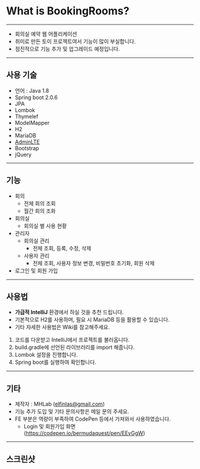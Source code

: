 # What is BookingRooms?

---

* 회의실 예약 웹 어플리케이션
* 취미로 만든 토이 프로젝트여서 기능이 많이 부실합니다.
* 점진적으로 기능 추가 및 업그레이드 예정입니다.

---

## 사용 기술

* 언어 : Java 1.8
* Spring boot 2.0.6
* JPA
* Lombok 
* Thymelef
* ModelMapper
* H2
* MariaDB
* [AdminLTE](https://adminlte.io)
* Bootstrap
* jQuery


---

## 기능 

* 회의
   * 전체 회의 조회
   * 월간 회의 조화
* 회의실
   * 회의실 별 사용 현황
* 관리자
	* 회의실 관리
		* 전체 조회, 등록, 수정, 삭제
	* 사용자 관리
		* 전체 조회, 사용자 정보 변경, 비밀번호 초기화, 회원 삭제 
* 로그인 및 회원 가입

--- 

## 사용법

* **가급적 IntelliJ** 환경에서 하실 것을 추천 드립니다.
* 기본적으로 H2를 사용하며, 필요 시 MariaDB 등을 활용할 수 있습니다.
* 기타 자세한 사용법은 Wiki를 참고해주세요.

1. 코드를 다운받고 IntelliJ에서 프로젝트를 불러옵니다.
2. build.gradle에 선언된 라이브러리를 import 해줍니다.
3. Lombok 설정을 진행합니다.
4. Spring boot를 실행하여 확인합니다.

--- 

## 기타

* 제작자 : MHLab (elfinlas@gmail.com)
* 기능 추가 도입 및 기타 문의사항은 메일 문의 주세요.
* FE 부분은 역량이 부족하여 CodePen 등에서 가져와서 사용하였습니다.
	* Login 및 회원가입 화면 (https://codepen.io/bermudaquest/pen/EEvGgW) 

--- 

## 스크린샷

[](https://github.com/elfinlas/BookingRooms/blob/master/git_res/img/login.png?raw=true)
[](https://github.com/elfinlas/BookingRooms/blob/master/git_res/img/main_01.png?raw=true)
